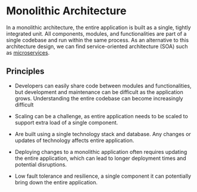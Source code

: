 # Monolithic Architecture

 In a monolithic architecture, the entire application is built as a single,
 tightly integrated unit. All components, modules, and functionalities are part
 of a single codebase and run within the same process. As an alternative to this
 architecture design, we can find service-oriented architecture (SOA) such as
 [microservices](../architecture/microservices.md).

## Principles

- Developers can easily share code between modules and functionalities, but
  development and maintenance can be difficult as the application grows.
  Understanding the entire codebase can become increasingly difficult

- Scaling can be a challenge, as entire application needs to be scaled to
  support extra load of a single component.

- Are built using a single technology stack and database. Any changes or updates
  of technology affects entire application.

- Deploying changes to a monolithic application often requires updating the
  entire application, which can lead to longer deployment times and potential
  disruptions.

- Low fault tolerance and resilience, a single component it can potentially
  bring down the entire application.
